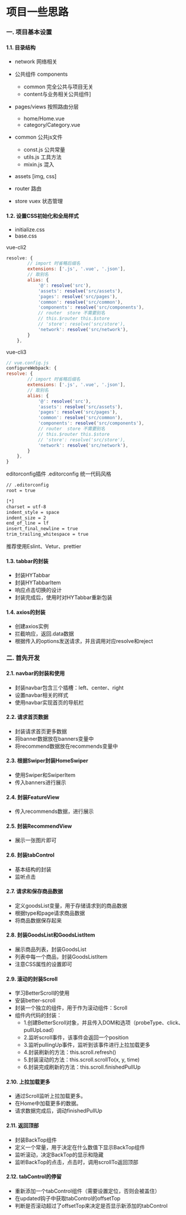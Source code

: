 # 项目一些思路

### 一. 项目基本设置

#### 1.1. 目录结构

- network 网络相关
- 公共组件 components 
  - common 完全公共与项目无关
  - content与业务相关公共组件]

- pages/views  按照路由分层 
  - home/Home.vue
  - category/Category.vue

- common 公共js文件
  - const.js 公共常量
  - utils.js 工具方法
  - mixin.js 混入

- assets [img, css]
- router 路由
- store vuex 状态管理



#### 1.2. 设置CSS初始化和全局样式

- initialize.css
- base.css

vue-cli2

```js
resolve: {
        // import 时省略后缀名
        extensions: ['.js', '.vue', '.json'],
        // 取别名
        alias: {
            '@': resolve('src'),
            'assets': resolve('src/assets'),
            'pages': resolve('src/pages'),
            'common': resolve('src/common'),
            'components': resolve('src/components'),
            // router  store 不需要别名
            // this.$router this.$store
            // 'store': resolve('src/store'),
            'network': resolve('src/network'),
        }
    },
```

vue-cli3

```js
// vue.config.js
configureWebpack: {
resolve: {
        // import 时省略后缀名
        extensions: ['.js', '.vue', '.json'],
        // 取别名
        alias: {
            '@': resolve('src'),
            'assets': resolve('src/assets'),
            'pages': resolve('src/pages'),
            'common': resolve('src/common'),
            'components': resolve('src/components'),
            // router  store 不需要别名
            // this.$router this.$store
            // 'store': resolve('src/store'),
            'network': resolve('src/network'),
        }
    },
}
```

 editorconfig插件 .editorconfig 统一代码风格

```sh
// .editorconfig
root = true

[*]
charset = utf-8
indent_style = space
indent_size = 2
end_of_line = lf
insert_final_newline = true
trim_trailing_whitespace = true
```

推荐使用Eslint、Vetur、prettier



#### 1.3. tabbar的封装

- 封装HYTabbar
- 封装HYTabbarItem
- 响应点击切换的设计
- 封装完成后，使用时对HYTabbar重新包装



#### 1.4. axios的封装

- 创建axios实例
- 拦截响应，返回.data数据
- 根据传入的options发送请求，并且调用对应resolve和reject



### 二. 首先开发

#### 2.1. navbar的封装和使用

- 封装navbar包含三个插槽：left、center、right
- 设置navbar相关的样式
- 使用navbar实现首页的导航栏



#### 2.2. 请求首页数据

- 封装请求首页更多数据
- 将banner数据放在banners变量中
- 将recommend数据放在recommends变量中



#### 2.3. 根据Swiper封装HomeSwiper

- 使用Swiper和SwiperItem
- 传入banners进行展示



#### 2.4. 封装FeatureView

- 传入recommends数据，进行展示



#### 2.5. 封装RecommendView

- 展示一张图片即可



#### 2.6. 封装tabControl

- 基本结构的封装
- 监听点击



#### 2.7. 请求和保存商品数据

- 定义goodsList变量，用于存储请求到的商品数据
- 根据type和page请求商品数据
- 将商品数据保存起来



#### 2.8. 封装GoodsList和GoodsListItem

- 展示商品列表，封装GoodsList
- 列表中每一个商品，封装GoodsListItem
- 注意CSS属性的设置即可



#### 2.9. 滚动的封装Scroll

- 学习BetterScroll的使用
- 安装better-scroll
- 封装一个独立的组件，用于作为滚动组件：Scroll
- 组件内代码的封装：
  - 1.创建BetterScroll对象，并且传入DOM和选项（probeType、click、pullUpLoad）
  - 2.监听scroll事件，该事件会返回一个position
  - 3.监听pullingUp事件，监听到该事件进行上拉加载更多
  - 4.封装刷新的方法：this.scroll.refresh()
  - 5.封装滚动的方法：this.scroll.scrollTo(x, y, time)
  - 6.封装完成刷新的方法：this.scroll.finishedPullUp



#### 2.10. 上拉加载更多

- 通过Scroll监听上拉加载更多。
- 在Home中加载更多的数据。
- 请求数据完成后，调动finishedPullUp



#### 2.11. 返回顶部

- 封装BackTop组件
- 定义一个常量，用于决定在什么数值下显示BackTop组件
- 监听滚动，决定BackTop的显示和隐藏
- 监听BackTop的点击，点击时，调用scrollTo返回顶部



#### 2.12. tabControl的停留

- 重新添加一个tabControl组件（需要设置定位，否则会被盖住）
- 在updated钩子中获取tabControl的offsetTop
- 判断是否滚动超过了offsetTop来决定是否显示新添加的tabControl

